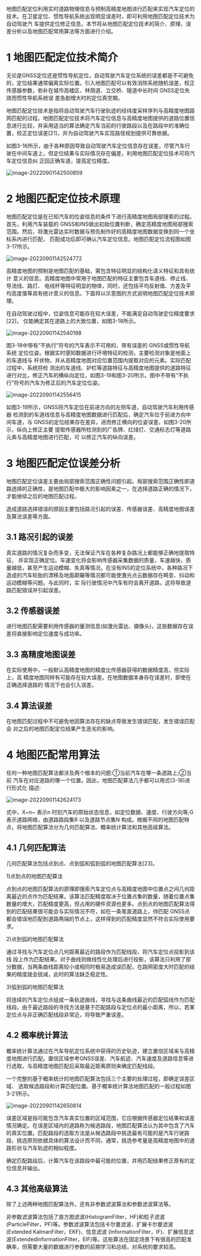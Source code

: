 地图匹配定位利用实时道路物理信息与预制高精度地图进行匹配来实现汽车定位的技术。在卫星定位、惯性导航系统出现明显误差时，即可利用地图匹配定位技术为自动驾驶汽 车提供定位修正信息。本节将从地图匹配定位技术的简介、原理、误差分析以及地图匹配常用算法等方面进行介绍。

# 1 地图匹配定位技术简介 

无论是GNSS定位还是惯性导航定位，自动驾驶汽车定位系统的误差都是不可避免的，定位结果通常偏离实际位置。引入地图匹配可以有效消除系统随机误差，校正传感器参数，弥补在城市高楼区、林荫道、立交桥、隧道中长时间 GNSS定位失效而惯性导航系统误 差急剧增大时的定位真空期。 

地图匹配定位技术是指将自动驾驶汽车行驶轨迹的经纬度采样序列与高精度地图路网匹配的过程。地图匹配定位技术将汽车定位信息与高精度地图提供的道路位置信息进行比较，并采用适当的算法确定汽车当前的行驶路段以及在路段中的准确位置，校正定位误差[21]，并为自动驾驶汽车实现路径规划提供可靠依据。

如图3-16所示，由于各种原因导致自动驾驶汽车定位信息存在误差，尽管汽车行驶在中间车道上，但定位结果与实际情况存在偏差，利用地图匹配定位技术可将汽车定位信息纠 正回正确车道，提高定位精度。

![image-20220901142500859](https://img-blog.csdnimg.cn/img_convert/30284259c83f0f30546282c247ce0de9.png)

# 2 地图匹配定位技术原理 

地图匹配定位是在已知汽车的位姿信息的条件下进行高精度地图局部搜索的过程。首先，利用汽车装载的 GNSS和INS做出初始位置判断，确定高精度地图局部搜索范围。然后，将激光雷达实时数据与预先制作好的高精度地图数据变换到同一个坐标系内进行匹配， 匹配成功后即可确认汽车定位信息。地图匹配定位流程图如图3-17所示。

![image-20220901142524772](https://img-blog.csdnimg.cn/img_convert/e92b4e3428db0b52d5834a8831e8ea46.png)

高精度地图的预制是地图匹配的基础，需包含特征明显的结构化语义特征和具有统计 意义的信息。高精度地图中常用于地图匹配的特征主要包含车道线、停止线、导流线、路灯、 电线杆等特征明显的物体，同时，还包括平均反射值、方差及平均高度值等具有统计意义的信息。下面将以示意图的方式说明地图匹配定位技术原理。 

在自动驾驶过程中，位姿信息可能存在较大误差，不能满足自动驾驶定位精度要求[22]， 仅能确定其在道路上的大致位置，如图3-18所示。

![image-20220901142540198](https://img-blog.csdnimg.cn/img_convert/2f147a59acf5e6ebb027c3e054c1df58.png)

图3-18中带有“不执行”符号的汽车表示不可用的、带有误差的 GNSS或惯性导航系统 定位位姿。根据实时感知数据进行环境特征的检测，主要检测对象是地面上的车道线与 杆状物，并从高精度地图对应位置范围内提取对应的元素。实际匹配过程中，系统将检 测出的车道线、护栏等道路特征与高精度地图提供的道路特征进行对比，修正汽车的横纵向定位，如图3-19和图3-20所示。图中不带有“不执行”符号的汽车为修正后的汽车定位位姿。

![image-20220901142556415](https://img-blog.csdnimg.cn/img_convert/79199fbf2185a15c56687ac035e343a6.png)

如图3-19所示，GNSS将汽车定位在前进方向的左侧车道，自动驾驶汽车利用传感器 检测到的车道线信息与高精度地图数据进行匹配后，确定汽车位于前进方向中间车道，与 GNSS的定位结果存在差异，进而修正横向的位姿误差。如图3-20所示，纵向上修正主要 提取传感器所检测到的广告牌、红绿灯、交通标志灯等道路元素与高精度地图进行匹配，可 以修正汽车的纵向误差。 

# 3 地图匹配定位误差分析 

地图匹配定位误差主要由局部搜索范围正确性问题引起。局部搜索范围正确性即道路选择的正确性，是地图匹配中极大的影响因素之一，在选择道路正确的情况下，才能继续之后的地图匹配过程。

造成道路选择错误的原因主要包括路况引起的误差、传感器误差、高精度地图误差及算法误差等方面。 

## 3.1 路况引起的误差 

真实道路的情况复杂而多变，无法保证汽车在各种复杂路况上都能够正确地提取特征， 并实现正确定位。车速变化将会影响传感器采集数据的质量，车速越快，质量越低，甚至产生运动模糊、失真等情况。在没有INS的定位系统中，各种路况下造成的汽车轮胎的漂移及地面颠簸等情况都可能使激光点云数据存在畸变、抖动和运动模糊等问题。与此同时，实 际行驶情况中汽车有时会离开道路，这将导致道路匹配错误并引起误差。

## 3.2 传感器误差 

进行地图匹配需要利用传感器的量测信息(如激光雷达、摄像头)，这些数据存在误差将直接影响定位速度与成功率。

## 3.3 高精度地图误差

在实际使用中，一般默认高精度地图的精度比传感器获得的数据精度高，但实际上，高 精度地图同样有可能存在较大误差。在地图数据本身存在误差时，即使在正确选择道路的 情况下也会引入误差。 

## 3.4 算法误差 

在地图匹配过程中不可避免地因算法存在的缺点导致发生错误匹配，发生错误匹配会 对之后的地图匹配定位结果产生恶劣的影响。 

# 4 地图匹配常用算法 

任何一种地图匹配算法都涉及两个根本的问题:①当前汽车在哪一条道路上;②当前 汽车在对应道路的哪一个位置。因此，地图匹配算法几乎都可以用式(3-18)进行形式化 描述:

![image-20220901142624173](https://img-blog.csdnimg.cn/img_convert/4755498ab7d88844bfa5af90d9630f9c.png)

式中，X~n~ 表示n 时刻汽车的原始状态信息，如定位数据、速度、行驶方向等;G 表示道路网络，由道路路段集R 以及道路节点集N 构成。根据不同的地图匹配特点，将地图匹配算法分为几何匹配算法、概率统计算法和其他高级算法。

## 4.1 几何匹配算法 

几何匹配算法包括点到点、点到弧和弧到弧的地图匹配算法[23]。 

1)点到点的地图匹配算法 

点到点的地图匹配算法的原理即搜索汽车定位点与高精度地图中位置点之间几何距离最近的点作为匹配结果。该算法匹配精度取决于位置点集的数量，随着位置点集数量的增大，匹配精度更高，但占用的硬件资源也更多。点到点的地图匹配算法得到的匹配结果很可能会与实际情况不符，如在一条笔直道路上，待匹配 GNSS点都会错误地匹配到道路两端的节点上，这样得到的匹配精度显然不符合实际使用要求。 

2)点到弧的地图匹配算法 

通过寻找与汽车定位点几何距离最近的路段作为匹配线段，将汽车定位点投影到该线 段上作为匹配结果。对于曲线则做线性化处理后进行投影，该算法只利用了部分数据，当两条曲线距离较小或相同时极易造成误匹配，在路网密度大时匹配的结果的精度就会锐减，此时的算法缺乏稳定性。 

3)弧到弧的地图匹配算法 

将连续的汽车定位点组成一条轨迹曲线，寻找与这条曲线最近的匹配弧线作为匹配线段。由于最近路段的寻找方法是基于匹配路段与定位点的最小距离，所以，若某定位点与非正确匹配线段非常近，将导致严重误差。 

## 4.2 概率统计算法 

概率统计算法通过在汽车导航定位系统中获得的历史轨迹，建立置信区域来与高精度地图进行匹配。置信区域参考GNSS误差、汽车航迹、汽车速度及道路信息等进行选取，与高精度地图匹配后采取最近距离原则来确定匹配线段。

一个完整的基于概率统计的地图匹配算法包括三个主要的处理过程，即确定误差区域、 选取候选路段和计算匹配位置。基于概率统计算法地图匹配的一般过程如图3-21所示。

![image-20220901142650814](https://img-blog.csdnimg.cn/img_convert/a8c45fe7eb6eb4d5921bfa77c8b1ee84.png)

误差区域是指可能包含汽车真实位置的区域范围，它应根据传感器定位结果和误差情况确定。在误差区域内的道路称为候选路段，地图匹配算法认为其中包含了汽车的真实位置。匹配路段的选取方法是从候选路段中挑选最有可能的是汽车行驶路段，挑选原则依据具体的算法设计而不同，通常，挑选参考量是高精度地图中的道路形状与汽车轨迹的相似程度。

确定匹配路段后，计算汽车在该路段中最可能的位置，并用匹配结果修正原有的定位信息并输出。 

## 4.3 其他高级算法 

除了上述两种地图匹配算法外，还有非参数滤波算法和参数滤波算法等。

非参数滤波算法包括了直方图滤波(HistogramFilter，HF)和粒子滤波(ParticleFilter，PF)等。参数滤波算法包括卡尔曼滤波、扩展卡尔曼滤波 (Extended KalmanFilter，EKF)、信息滤波 (InformationFilter，IF)、扩展信息滤波(ExtendedInformationFilter，EIF)等。这些算法在固定场景下有很高的匹配准确率，但需要大量的数据进行参数的前期学习和总结，对系统的要求较高。